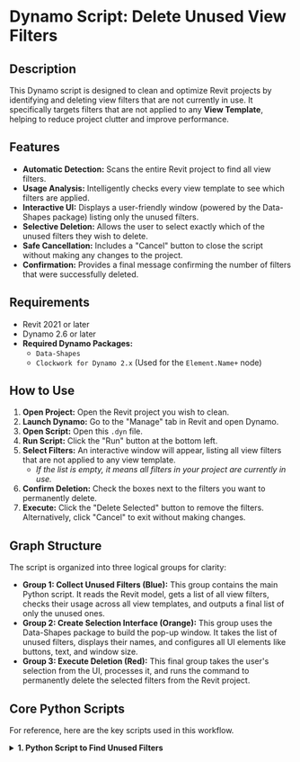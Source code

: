 # Dynamo Script: Delete Unused View Filters

## Description

This Dynamo script is designed to clean and optimize Revit projects by identifying and deleting view filters that are not currently in use. It specifically targets filters that are not applied to any **View Template**, helping to reduce project clutter and improve performance.

## Features

-   **Automatic Detection:** Scans the entire Revit project to find all view filters.
-   **Usage Analysis:** Intelligently checks every view template to see which filters are applied.
-   **Interactive UI:** Displays a user-friendly window (powered by the Data-Shapes package) listing only the unused filters.
-   **Selective Deletion:** Allows the user to select exactly which of the unused filters they wish to delete.
-   **Safe Cancellation:** Includes a "Cancel" button to close the script without making any changes to the project.
-   **Confirmation:** Provides a final message confirming the number of filters that were successfully deleted.

## Requirements

-   Revit 2021 or later
-   Dynamo 2.6 or later
-   **Required Dynamo Packages:**
    -   `Data-Shapes`
    -   `Clockwork for Dynamo 2.x` (Used for the `Element.Name+` node)

## How to Use

1.  **Open Project:** Open the Revit project you wish to clean.
2.  **Launch Dynamo:** Go to the "Manage" tab in Revit and open Dynamo.
3.  **Open Script:** Open this `.dyn` file.
4.  **Run Script:** Click the "Run" button at the bottom left.
5.  **Select Filters:** An interactive window will appear, listing all view filters that are not applied to any view template.
    -   *If the list is empty, it means all filters in your project are currently in use.*
6.  **Confirm Deletion:** Check the boxes next to the filters you want to permanently delete.
7.  **Execute:** Click the "Delete Selected" button to remove the filters. Alternatively, click "Cancel" to exit without making changes.

## Graph Structure

The script is organized into three logical groups for clarity:

-   **Group 1: Collect Unused Filters (Blue):** This group contains the main Python script. It reads the Revit model, gets a list of all view filters, checks their usage across all view templates, and outputs a final list of only the unused ones.
-   **Group 2: Create Selection Interface (Orange):** This group uses the Data-Shapes package to build the pop-up window. It takes the list of unused filters, displays their names, and configures all UI elements like buttons, text, and window size.
-   **Group 3: Execute Deletion (Red):** This final group takes the user's selection from the UI, processes it, and runs the command to permanently delete the selected filters from the Revit project.

## Core Python Scripts

For reference, here are the key scripts used in this workflow.

<details>
<summary><strong>1. Python Script to Find Unused Filters</strong></summary>

```python
# Imports the necessary libraries from Revit and Dynamo
import clr

clr.AddReference('RevitAPI')
from Autodesk.Revit.DB import *

clr.AddReference('RevitServices')
from RevitServices.Persistence import DocumentManager

# Gets the current Revit document
doc = DocumentManager.Instance.CurrentDBDocument

# --- 1. Get ALL view filters from the project ---
all_filters = FilteredElementCollector(doc).OfClass(ParameterFilterElement).ToElements()
all_filter_ids = {f.Id: f for f in all_filters}

# --- 2. Get the IDs of all filters USED in View Templates ---
views = FilteredElementCollector(doc).
